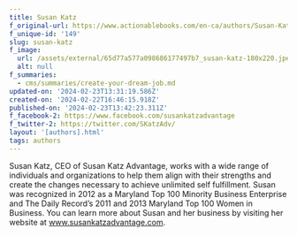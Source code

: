 ```yaml
---
title: Susan Katz
f_original-url: https://www.actionablebooks.com/en-ca/authors/Susan-Katz/
f_unique-id: '149'
slug: susan-katz
f_image:
  url: /assets/external/65d77a577a098686177497b7_susan-katz-180x220.jpeg
  alt: null
f_summaries:
  - cms/summaries/create-your-dream-job.md
updated-on: '2024-02-23T13:31:19.586Z'
created-on: '2024-02-22T16:46:15.918Z'
published-on: '2024-02-23T13:42:23.311Z'
f_facebook-2: https://www.facebook.com/susankatzadvantage
f_twitter-2: https://twitter.com/SKatzAdv/
layout: '[authors].html'
tags: authors
---
```


Susan Katz, CEO of Susan Katz Advantage, works with a wide range of individuals and organizations to help them align with their strengths and create the changes necessary to achieve unlimited self fulfillment. Susan was recognized in 2012 as a Maryland Top 100 Minority Business Enterprise and The Daily Record’s 2011 and 2013 Maryland Top 100 Women in Business. You can learn more about Susan and her business by visiting her website at www.susankatzadvantage.com.
